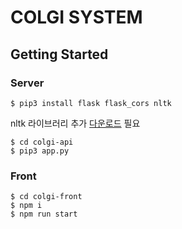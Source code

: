 # COLGI SYSTEM

## Getting Started

### Server

```
$ pip3 install flask flask_cors nltk
```

nltk 라이브러리 추가 [다운로드](https://pubdata.tistory.com/154) 필요

```
$ cd colgi-api
$ pip3 app.py
```

### Front

```
$ cd colgi-front
$ npm i
$ npm run start
```
